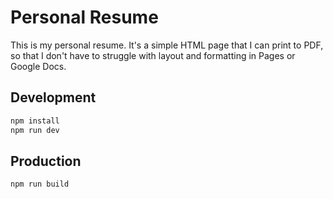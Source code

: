 # Personal Resume

This is my personal resume. It's a simple HTML page that I can print to PDF, so that I don't have to struggle with layout and formatting in Pages or Google Docs.

## Development

```bash
npm install
npm run dev
```

## Production

```bash
npm run build
```
